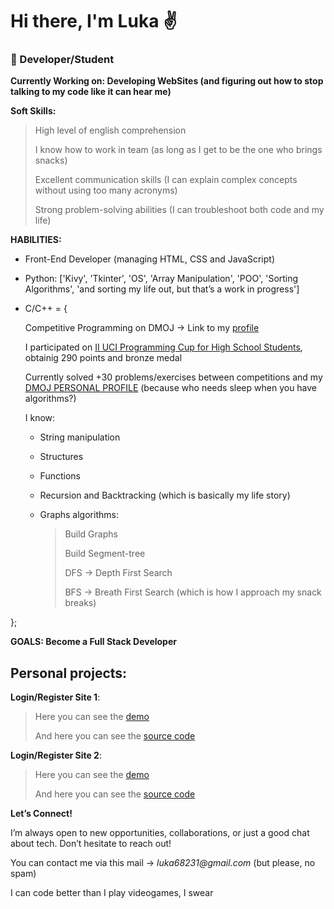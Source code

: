 # **Hi there, I'm Luka ✌️**
### 🚀 Developer/Student

**Currently Working on: Developing WebSites (and figuring out how to stop talking to my code like it can hear me)**

**Soft Skills:**
> High level of english comprehension
>
> I know how to work in team (as long as I get to be the one who brings snacks)
>
> Excellent communication skills (I can explain complex concepts without using too many acronyms)
> 
> Strong problem-solving abilities (I can troubleshoot both code and my life)

**HABILITIES:**
* Front-End Developer (managing HTML, CSS and JavaScript)
* Python: ['Kivy', 'Tkinter', 'OS', 'Array Manipulation', 'POO', 'Sorting Algorithms', 'and sorting my life out, but that’s a work in progress']
* C/C++ = {

  Competitive Programming on DMOJ -> Link to my [profile](https://dmoj.uclv.edu.cu/user/Roybel878)

  I participated on [II UCI Programming Cup for High School Students](https://dmoj.uclv.edu.cu/contest/2copauci), obtainig 290 points and bronze medal

  Currently solved +30 problems/exercises between competitions and my [DMOJ PERSONAL PROFILE](https://dmoj.uclv.edu.cu/user/Roybel878) (because who needs sleep when you have algorithms?)

  I know:

    * String manipulation

    * Structures

    * Functions

    * Recursion and Backtracking (which is basically my life story)

    * Graphs algorithms:
 
      > Build Graphs
      >
      > Build Segment-tree
      >
      > DFS -> Depth First Search
      >
      > BFS -> Breath First Search (which is how I approach my snack breaks)

};

**GOALS: Become a Full Stack Developer**

## Personal projects:
**Login/Register Site 1**:
> Here you can see the [demo](https://luka7634.github.io/Login-Register-A/)
>
> And here you can see the [source code](https://github.com/luka7634/Login-Register-A.git)

**Login/Register Site 2**:
> Here you can see the [demo](https://luka7634.github.io/Login-Register-B)
>
> And here you can see the [source code](https://github.com/luka7634/Login-Register-B)

**Let’s Connect!**

I’m always open to new opportunities, collaborations, or just a good chat about tech. Don’t hesitate to reach out!

You can contact me via this mail -> _luka68231@gmail.com_ (but please, no spam)

I can code better than I play videogames, I swear